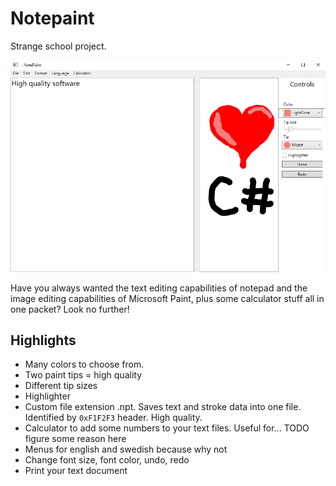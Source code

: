 # Notepaint

Strange school project.

![High quality image](docs/Highquality.png)

Have you always wanted the text editing capabilities of notepad and the image editing capabilities of Microsoft Paint, plus some calculator stuff all in one packet? Look no further!

## Highlights
* Many colors to choose from.
* Two paint tips = high quality
* Different tip sizes
* Highlighter
* Custom file extension .npt. Saves text and stroke data into one file. Identified by `0xF1F2F3` header. High quality.
* Calculator to add some numbers to your text files. Useful for... TODO figure some reason here
* Menus for english and swedish because why not
* Change font size, font color, undo, redo
* Print your text document
